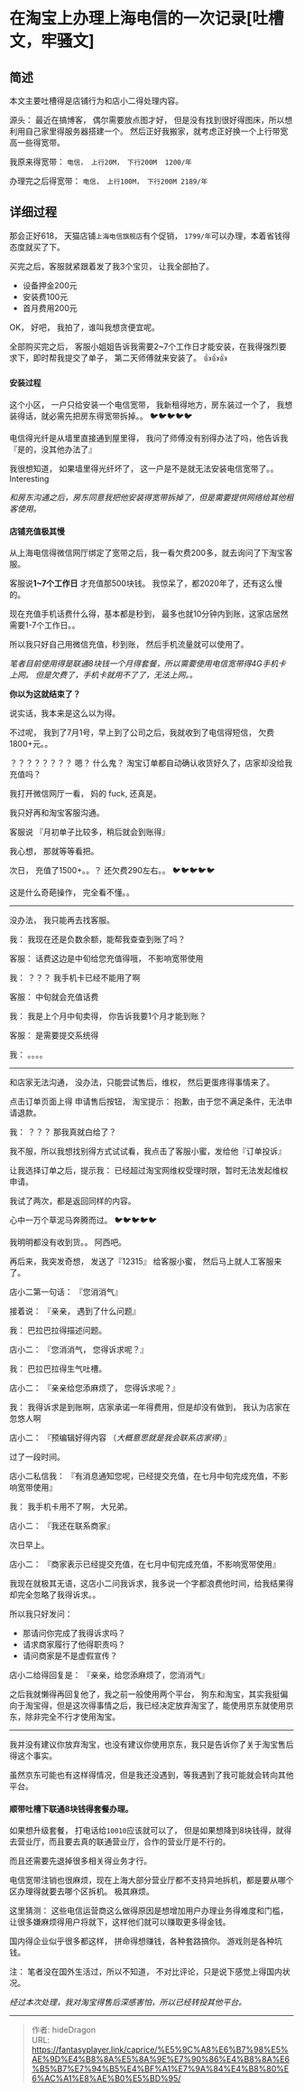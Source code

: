 # 在淘宝上办理上海电信的一次记录[吐槽文，牢骚文]


## 简述

本文主要吐槽得是店铺行为和店小二得处理内容。 

源头： 最近在搞博客， 偶尔需要放点图才好， 但是没有找到很好得图床，所以想利用自己家里得服务器搭建一个。 然后正好我搬家，就考虑正好换一个上行带宽高一些得宽带。

我原来得宽带： `电信， 上行20M， 下行200M  1200/年`

办理完之后得宽带： `电信， 上行100M， 下行200M 2189/年`

## 详细过程

那会正好618， 天猫店铺`上海电信旗舰店`有个促销， `1799/年`可以办理，本着省钱得态度就买了下。

买完之后，客服就紧跟着发了我3个宝贝， 让我全部拍了。

- 设备押金200元
- 安装费100元
- 首月费用200元

OK， 好吧， 我拍了，谁叫我想贪便宜呢。

全部购买完之后， 客服小姐姐告诉我需要2~7个工作日才能安装，在我得强烈要求下，即时帮我提交了单子， 第二天师傅就来安装了。 :+1::+1::+1:

#### 安装过程

这个小区， 一户只给安装一个电信宽带， 我新租得地方，房东装过一个了， 我想装得话，就必需先把房东得宽带拆掉。。  :bird::bird::bird::bird::bird:

电信得光纤是从墙里直接通到屋里得，  我问了师傅没有别得办法了吗，他告诉我『是的，没其他办法了』

我很想知道， 如果墙里得光纤坏了， 这一户是不是就无法安装电信宽带了。。 Interesting

*和房东沟通之后，房东同意我把他安装得宽带拆掉了，但是需要提供网络给其他租客使用。*

#### 店铺充值极其慢

从上海电信得微信网厅绑定了宽带之后，我一看欠费200多，就去询问了下淘宝客服。

客服说**1~7个工作日** 才充值那500块钱。  我惊呆了，都2020年了，还有这么慢的。

现在充值手机话费什么得，基本都是秒到， 最多也就10分钟内到账，这家店居然需要1-7个工作日。。 

所以我只好自己用微信充值，秒到账， 然后手机流量就可以使用了。

*笔者目前使用得是联通8块钱一个月得套餐，所以需要使用电信宽带得4G手机卡上网。 但是欠费了，手机卡就用不了了，无法上网。。*

**你以为这就结束了？**

说实话，我本来是这么以为得。

不过呢， 我到了7月1号，早上到了公司之后，我就收到了电信得短信， 欠费1800+元。。

？？？？？？？？ 嗯？ 什么鬼？ 淘宝订单都自动确认收货好久了，店家却没给我充值吗？

我打开微信网厅一看， 妈的 fuck, 还真是。 

我只好再和淘宝客服沟通。

 客服说 『月初单子比较多，稍后就会到账得』  

我心想， 那就等等看把。

次日， 充值了1500+。。？  还欠费290左右。。   :bird::bird::bird::bird::bird:

这是什么奇葩操作， 完全看不懂。。 

-----

没办法， 我只能再去找客服。

我： 我现在还是负数余额，能帮我查查到账了吗？

客服： 话费这边是中旬给您充值得哦， 不影响宽带使用

我： ？？？  我手机卡已经不能用了啊

客服： 中旬就会充值话费

我： 我是上个月中旬卖得， 你告诉我要1个月才能到账？

客服：  是需要提交系统得

我：  。。。。

-----

和店家无法沟通， 没办法，只能尝试售后，维权， 然后更蛋疼得事情来了。

点击订单页面上得 申请售后按钮， 淘宝提示： 抱歉，由于您不满足条件，无法申请退款。

我：  ？？？    那我真就白给了？

我不服，所以我想找别得方式试试看，我点击了客服小蜜，发给他『订单投诉』

让我选择订单之后，提示我： 已经超过淘宝网维权受理时限，暂时无法发起维权申请。

我试了两次，都是返回同样的内容。

心中一万个草泥马奔腾而过。  :bird::bird::bird::bird::bird:

我明明都没有收到货。。 阿西吧。



再后来，我突发奇想， 发送了『12315』 给客服小蜜， 然后马上就人工客服来了。

店小二第一句话： 『您消消气』

接着说： 『亲亲， 遇到了什么问题』 

我： 巴拉巴拉得描述问题。

店小二： 『您消消气， 您得诉求呢？』

我： 巴拉巴拉得生气吐槽。

店小二： 『亲亲给您添麻烦了， 您得诉求呢？』

我： 我得诉求是到账啊，店家承诺一年得费用，但是却没有做到， 我认为店家在忽悠人啊

店小二： 『预编辑好得内容 （*大概意思就是我会联系店家得*）』



过了一段时间。

店小二私信我： 『有消息通知您呢，已经提交充值，在七月中旬完成充值，不影响宽带使用』

我： 我手机卡用不了啊， 大兄弟。

店小二： 『我还在联系商家』



次日早上。

店小二： 『商家表示已经提交充值，在七月中旬完成充值，不影响宽带使用』

我现在就极其无语，这店小二问我诉求，我多说一个字都浪费他时间，给我结果得却完全忽略了我得诉求。。

所以我只好发问：

- 那请问你完成了我得诉求吗？
- 请求商家履行了他得职责吗？
- 请问商家是不是虚假宣传？

店小二给得回复是： 『亲亲，给您添麻烦了，您消消气』



之后我就懒得再回复他了，我之前一般使用两个平台， 狗东和淘宝，其实我挺偏向于淘宝得，但是这次得事情之后，我已经决定放弃淘宝了，能使用京东就使用京东，除非完全不行才使用淘宝。

----

我并没有建议你放弃淘宝，也没有建议你使用京东，我只是告诉你了关于淘宝售后得这个事实。

虽然京东可能也有这样得情况，但是我还没遇到，等我遇到了我可能就会转向其他平台。



#### 顺带吐槽下联通8块钱得套餐办理。

如果想升级套餐， 打电话给`10010`应该就可以了， 但是如果想降到8块钱得，就得去营业厅，而且要去真的联通营业厅，合作的营业厅是不行的。

而且还需要先退掉很多相关得业务才行。

电信宽带注销也很麻烦，现在上海大部分营业厅都不支持异地拆机，都是要从哪个区办理得就要去哪个区拆机。 极其麻烦。



这里猜测： 这些电信运营商这么做得原因是想增加用户办理业务得难度和门槛， 让很多嫌麻烦得用户将就下，这样他们就可以赚取更多得金钱。 

国内得企业似乎很多都这样， 拼命得想赚钱，各种套路搞你。 游戏则是各种坑钱。

注： 笔者没在国外生活过，所以不知道， 不对比评论，只是说下感觉上得国内状况。



*经过本次处理，我对淘宝得售后深感害怕，所以已经转投其他平台。*





---

> 作者: hideDragon  
> URL: https://fantasyplayer.link/caprice/%E5%9C%A8%E6%B7%98%E5%AE%9D%E4%B8%8A%E5%8A%9E%E7%90%86%E4%B8%8A%E6%B5%B7%E7%94%B5%E4%BF%A1%E7%9A%84%E4%B8%80%E6%AC%A1%E8%AE%B0%E5%BD%95/  

